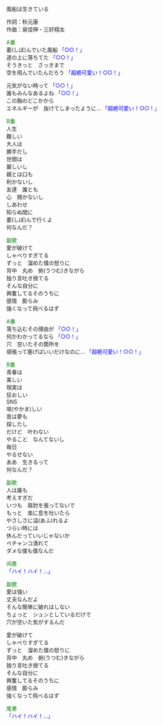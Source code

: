 風船は生きている  
  
作詞：秋元康  
作曲：泉佳伸・三好翔太  
  
<font color=green>A番</font>  
萎(しぼ)んでいた風船 <font color=blue>「○○！」</font>   
道の上に落ちてた <font color=blue>「○○！」</font>   
そうきっと　さっきまで  
空を飛んでいたんだろう <font color=blue>「超絶可愛い！○○！」</font>   
  
元気がない時って <font color=blue>「○○！」</font>   
誰もみんなあるよね <font color=blue>「○○！」</font>   
この胸のどこかから  
エネルギーが　抜けてしまったように… <font color=blue>「超絶可愛い！○○！」</font>   
  
<font color=green>B番</font>  
人生  
難しい  
大人は  
勝手だし  
世間は  
厳しいし  
親とは口も  
利かないし  
友達　誰とも  
心　開かないし  
しあわせ  
知らぬ間に  
萎(しぼ)んで行くよ  
何なんだ？  
  
<font color=green>副歌</font>  
愛が破けて  
しゃべりすぎてる  
ずっと　溜めた僕の怒りに  
背中　丸め　俯(うつむ)きながら  
独り言吐き捨てる  
そんな自分に  
興奮してるそのうちに  
感情　膨らみ  
強くなって飛べるはず  
  
<font color=green>A番</font>  
落ち込むその理由が <font color=blue>「○○！」</font>   
何かわかってるなら <font color=blue>「○○！」</font>   
穴　空いたその箇所を  
頑張って塞げばいいだけなのに… <font color=blue>「超絶可愛い！○○！」</font>   
  
<font color=green>B番</font>  
青春は  
美しい  
現実は  
狂おしい  
SNS  
喧(やかま)しい  
昔は夢も  
探したし  
だけど　叶わない  
やること　なんてないし  
毎日  
やるせない  
ああ　生きるって  
何なんだ？  
  
<font color=green>副歌</font>  
人は誰も  
考えすぎだ  
いつも　肩肘を張ってないで  
もっと　楽に息を吐いたら  
やさしさに溢(あふ)れるよ  
つらい時には  
休んだっていいじゃないか  
ペチャンコ潰れて  
ダメな僕も僕なんだ  
  
<font color=green>间奏</font>  
<font color=blue>「ハイ！ハイ！…」</font>   
  
<font color=green>副歌</font>  
愛は強い  
丈夫なんだよ  
そんな簡単に破れはしない  
ちょっと　シュンとしているだけで  
穴が空いた気がするんだ  
  
愛が破けて  
しゃべりすぎてる  
ずっと　溜めた僕の怒りに  
背中　丸め　俯(うつむ)きながら  
独り言吐き捨てる  
そんな自分に  
興奮してるそのうちに  
感情　膨らみ  
強くなって飛べるはず  
  
<font color=green>尾奏</font>  
<font color=blue>「ハイ！ハイ！…」</font>   
